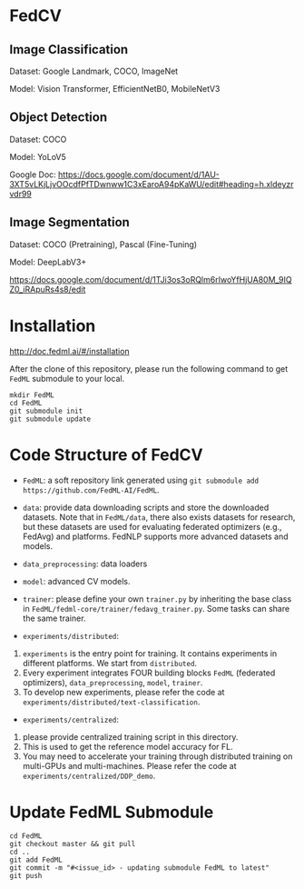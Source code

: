 # FedCV

## Image Classification
Dataset: Google Landmark, COCO, ImageNet

Model: Vision Transformer, EfficientNetB0, MobileNetV3

## Object Detection
Dataset: COCO

Model: YoLoV5

Google Doc: https://docs.google.com/document/d/1AU-3XT5vLKjLjvOOcdfPfTDwnww1C3xEaroA94pKaWU/edit#heading=h.xldeyzrvdr99

## Image Segmentation
Dataset: COCO (Pretraining), Pascal (Fine-Tuning)

Model: DeepLabV3+

https://docs.google.com/document/d/1TJi3os3oRQlm6rIwoYfHjUA80M_9IQZ0_iRApuRs4s8/edit


# Installation
http://doc.fedml.ai/#/installation

After the clone of this repository, please run the following command to get `FedML` submodule to your local.
```
mkdir FedML
cd FedML
git submodule init
git submodule update
```



# Code Structure of FedCV
<!-- Note: The code of FedCV only uses `FedML/fedml_core` and `FedML/fedml_api`.
In near future, once FedML is stable, we will release it as a python package. 
At that time, we can install FedML package with pip or conda, without the need to use Git submodule. -->

- `FedML`: a soft repository link generated using `git submodule add https://github.com/FedML-AI/FedML`.


- `data`: provide data downloading scripts and store the downloaded datasets.
Note that in `FedML/data`, there also exists datasets for research, but these datasets are used for evaluating federated optimizers (e.g., FedAvg) and platforms.
FedNLP supports more advanced datasets and models.

- `data_preprocessing`: data loaders

- `model`: advanced CV models.

- `trainer`: please define your own `trainer.py` by inheriting the base class in `FedML/fedml-core/trainer/fedavg_trainer.py`.
Some tasks can share the same trainer.

- `experiments/distributed`: 
1. `experiments` is the entry point for training. It contains experiments in different platforms. We start from `distributed`.
1. Every experiment integrates FOUR building blocks `FedML` (federated optimizers), `data_preprocessing`, `model`, `trainer`.
3. To develop new experiments, please refer the code at `experiments/distributed/text-classification`.

- `experiments/centralized`: 
1. please provide centralized training script in this directory. 
2. This is used to get the reference model accuracy for FL. 
3. You may need to accelerate your training through distributed training on multi-GPUs and multi-machines. Please refer the code at `experiments/centralized/DDP_demo`.


# Update FedML Submodule
```
cd FedML
git checkout master && git pull
cd ..
git add FedML
git commit -m "#<issue_id> - updating submodule FedML to latest"
git push
```
